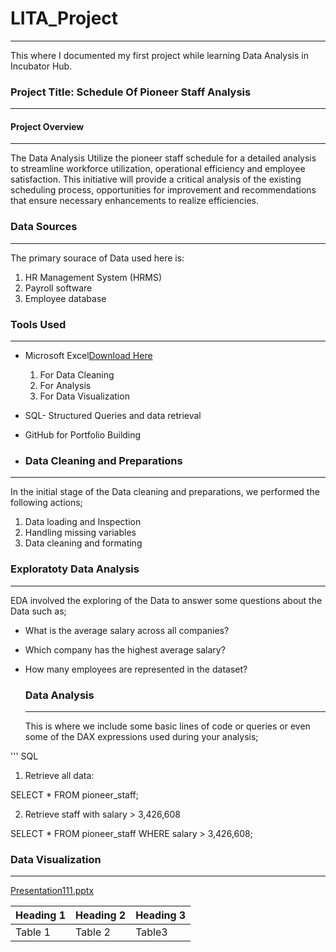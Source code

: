 # LITA_Project
---
This where I documented my first project while learning Data Analysis in Incubator Hub.

### Project Title: Schedule Of Pioneer Staff Analysis

---

#### Project Overview
---
The Data Analysis Utilize the pioneer staff schedule for a detailed analysis to streamline workforce utilization, operational efficiency and employee satisfaction.
This initiative will provide a critical analysis of the existing scheduling process, opportunities for improvement and recommendations that ensure necessary enhancements to realize efficiencies.

### Data Sources
---
The primary sourace of Data used here is:
1. HR Management System (HRMS)
2. Payroll software
3. Employee database


### Tools Used
---
- Microsoft Excel[Download Here](https://www.microsoft.com)
  1. For Data Cleaning
  2. For Analysis
  3. For Data Visualization
     
- SQL- Structured Queries and data retrieval

- GitHub for Portfolio Building

- ### Data Cleaning and Preparations
- ---
  In the initial stage of the Data cleaning and preparations, we performed the following actions;
  1. Data loading and Inspection
  2. Handling missing variables
  3. Data cleaning and formating
 
  ### Exploratoty Data Analysis
  ---
  EDA involved the exploring of the Data to answer some questions about the Data such as;
 - What is the average salary across all companies?
 - Which company has the highest average salary?
 - How many employees are represented in the dataset?


   ### Data Analysis
   ---
   This is where we include some basic lines of code or queries or even some of the DAX expressions used during your analysis;

''' SQL

1.    Retrieve all data:

SELECT * FROM pioneer_staff;

2.  Retrieve staff with salary > 3,426,608
   
SELECT * 
FROM pioneer_staff 
WHERE salary > 3,426,608;



    
  ### Data Visualization
  ---
[Presentation111.pptx](https://github.com/user-attachments/files/17169050/Presentation111.pptx)

|Heading 1|Heading 2|Heading 3|
|--------|--------|--------
|Table 1 |Table 2|Table3|
